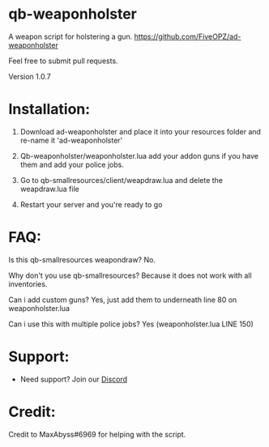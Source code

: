 # qb-weaponholster
A weapon script for holstering a gun.
https://github.com/FiveOPZ/ad-weaponholster

Feel free to submit pull requests.

Version 1.0.7

# Installation:

1) Download ad-weaponholster and place it into your resources folder and re-name it 'ad-weaponholster'

2) Qb-weaponholster/weaponholster.lua add your addon guns if you have them and add your police jobs.

3) Go to qb-smallresources/client/weapdraw.lua and delete the weapdraw.lua file

4) Restart your server and you're ready to go

# FAQ:

Is this qb-smallresources weapondraw? No.

Why don't you use qb-smallresources? Because it does not work with all inventories.

Can i add custom guns? Yes, just add them to underneath line 80 on weaponholster.lua

Can i use this with multiple police jobs? Yes (weaponholster.lua LINE 150)

# Support:

* Need support? Join our [Discord](https://discord.gg/jCTza43)

# Credit:

Credit to MaxAbyss#6969 for helping with the script.
